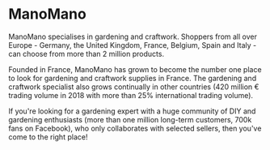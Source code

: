 
# ManoMano

<div class="container-toc"></div>

ManoMano specialises in gardening and craftwork. Shoppers from all over Europe - Germany, the United Kingdom, France, Belgium, Spain and Italy - can choose from more than 2 million products.<br/>

Founded in France, ManoMano has grown to become the number one place to look for gardening and craftwork supplies in France. The gardening and craftwork specialist also grows continually in other countries (420 million € trading volume in 2018 with more than 25% international trading volume).<br/>

If you're looking for a gardening expert with a huge community of DIY and gardening enthusiasts (more than one million long-term customers, 700k fans on Facebook), who only collaborates with selected sellers, then you've come to the right place!


